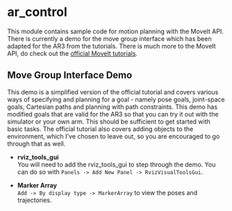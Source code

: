 # ar_control

This module contains sample code for motion planning with the MoveIt API. There is currently a demo for the move group interface which has been adapted for the AR3 from the tutorials. There is much more to the MoveIt API, do check out the [official MoveIt tutorials](https://ros-planning.github.io/moveit_tutorials/index.html).

## Move Group Interface Demo

This demo is a simplified version of the official tutorial and covers various ways of specifying and planning for a goal - namely pose goals, joint-space goals, Cartesian paths and planning with path constraints. This demo has modified goals that are valid for the AR3 so that you can try it out with the simulator or your own arm. This should be sufficient to get started with basic tasks. The official tutorial also covers adding objects to the environment, which I've chosen to leave out, so you are encouraged to go through that as well.

- **rviz_tools_gui**  
  You will need to add the rviz_tools_gui to step through the demo. You can do so with `Panels -> Add New Panel -> RvizVisualToolsGui`.

- **Marker Array**  
  `Add -> By display type -> MarkerArray` to view the poses and trajectories.
